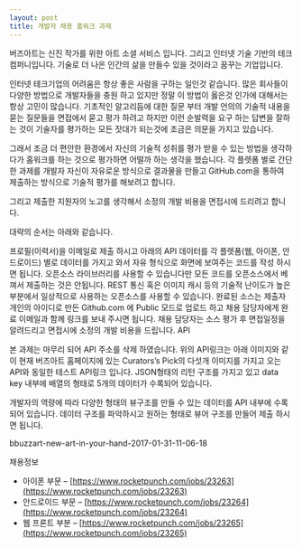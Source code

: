 ```yaml
---
layout: post
title: 개발자 채용 홈워크 과제
---
```

버즈아트는 신진 작가를 위한 아트 소셜 서비스 입니다. 그리고 인터넷 기술 기반의 테크컴퍼니입니다. 기술로 더 나은 인간의 삶을 만들수 있을 것이라고 꿈꾸는 기업입니다.

인터넷 테크기업의 어려움은  항상 좋은 사람을 구하는 일인것 같습니다. 많은 회사들이 다양한 방법으로 개발자들을 충원 하고 있지만 정말 이 방법이 옳은것 인가에 대해서는 항상 고민이 많습니다. 기초적인 알고리듬에 대한 질문 부터 개발 언의의 기술적 내용을 묻는 질문들을 면접에서 묻고 평가 하려고 하지만 이런 순발력을 요구 하는 답변을 잘하는 것이 기술자를 평가하는 모든 잣대가 되는것에 조금은 의문을 가지고 있습니다.

그래서 조금 더 편안한 환경에서 자신의 기술적 성취를 평가 받을 수 있는 방법을 생각하다가 홈워크를 하는 것으로 평가하면 어떨까 하는 생각을 했습니다. 각 플렛폼 별로 간단한 과제를 개발자 자신이 자유로운 방식으로 결과물을 만들고 GitHub.com을 통하여 제출하는 방식으로 기술적 평가를 해보려고 합니다.

그리고 제출한 지원자의 노고를 생각해서 소정의 개발 비용을 면접시에 드리려고 합니다.

대략의 순서는 아래와 같습니다.

프로필(이력서)을 이메일로 제출 하시고 아래의 API 데이터를 각 플렛폼(웹, 아이폰, 안드로이드) 별로 데이터를 가지고 와서 자유 형식으로 화면에 보여주는 코드를 작성 하시면 됩니다.
오픈소스 라이브러리를 사용할 수 있습니다만 모든 코드를 오픈소스에서 베껴서 제출하는 것은 안됩니다. REST 통신 혹은 이미지 캐시 등의 기술적 난이도가 높은 부분에서 일상적으로 사용하는 오픈소스를 사용할 수 있습니다.
완료된 소스는 제출자 개인의 아이디로 만든 Github.com 에 Public 모드로 업로드 하고 채용 담당자에게 완료 이메일과 함께 링크를 보내 주시면 됩니다.
채용 담당자는 소스 평가 후 면접일정을 알려드리고 면접시에 소정의 개발 비용을 드립니다.
API

본 과제는 마무리 되어 API 주소를 삭제 하였습니다.
위의 API링크는 아래 이미지와 같이 현재 버즈아트 홈페이지에 있는 Curators’s Pick의 다섯개 이미지를 가지고 오는 API와 동일한 테스트 API링크 입니다. JSON형태의 리턴 구조를 가지고 있고 data key 내부에 배열의 형태로 5개의 데이터가 수록되어 있습니다.

개발자의 역량에 따라 다양한 형태의 뷰구조를 만들 수 있는 데이터를 API 내부에 수록되어 있습니다. 데이터 구조를 파악하시고 원하는 형태로 뷰어 구조를 만들어 제출 하시면 됩니다.

bbuzzart-new-art-in-your-hand-2017-01-31-11-06-18

채용정보

* 아이폰 부문 – [https://www.rocketpunch.com/jobs/23263](https://www.rocketpunch.com/jobs/23263)
* 안드로이드 부문 – [https://www.rocketpunch.com/jobs/23264](https://www.rocketpunch.com/jobs/23264)
* 웹 프론트 부분 – [https://www.rocketpunch.com/jobs/23265](https://www.rocketpunch.com/jobs/23265)